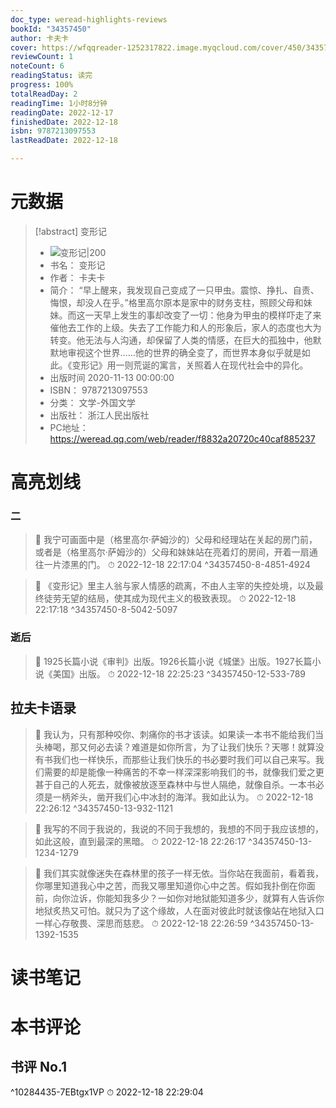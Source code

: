 ```yaml
---
doc_type: weread-highlights-reviews
bookId: "34357450"
author: 卡夫卡
cover: https://wfqqreader-1252317822.image.myqcloud.com/cover/450/34357450/t7_34357450.jpg
reviewCount: 1
noteCount: 6
readingStatus: 读完
progress: 100%
totalReadDay: 2
readingTime: 1小时8分钟
readingDate: 2022-12-17
finishedDate: 2022-12-18
isbn: 9787213097553
lastReadDate: 2022-12-18

---
```

# 元数据
> [!abstract] 变形记
> - ![ 变形记|200](https://wfqqreader-1252317822.image.myqcloud.com/cover/450/34357450/t7_34357450.jpg)
> - 书名： 变形记
> - 作者： 卡夫卡
> - 简介： “早上醒来，我发现自己变成了一只甲虫。震惊、挣扎、自责、悔恨，却没人在乎。”格里高尔原本是家中的财务支柱，照顾父母和妹妹。而这一天早上发生的事却改变了一切：他身为甲虫的模样吓走了来催他去工作的上级。失去了工作能力和人的形象后，家人的态度也大为转变。他无法与人沟通，却保留了人类的情感，在巨大的孤独中，他默默地审视这个世界……他的世界的确全变了，而世界本身似乎就是如此。《变形记》用一则荒诞的寓言，关照着人在现代社会中的异化。
> - 出版时间 2020-11-13 00:00:00
> - ISBN： 9787213097553
> - 分类： 文学-外国文学
> - 出版社： 浙江人民出版社
> - PC地址：https://weread.qq.com/web/reader/f8832a20720c40caf885237

# 高亮划线

### 二

> 📌 我宁可画面中是（格里高尔·萨姆沙的）父母和经理站在关起的房门前，或者是（格里高尔·萨姆沙的）父母和妹妹站在亮着灯的房间，开着一扇通往一片漆黑的门。 
> ⏱ 2022-12-18 22:17:04 ^34357450-8-4851-4924

> 📌 《变形记》里主人翁与家人情感的疏离，不由人主宰的失控处境，以及最终徒劳无望的结局，使其成为现代主义的极致表现。 
> ⏱ 2022-12-18 22:17:18 ^34357450-8-5042-5097

### 逝后

> 📌 1925长篇小说《审判》出版。1926长篇小说《城堡》出版。1927长篇小说《美国》出版。 
> ⏱ 2022-12-18 22:25:23 ^34357450-12-533-789

## 拉夫卡语录

> 📌 我认为，只有那种咬你、刺痛你的书才该读。如果读一本书不能给我们当头棒喝，那又何必去读？难道是如你所言，为了让我们快乐？天哪！就算没有书我们也一样快乐，而那些让我们快乐的书必要时我们可以自己来写。我们需要的却是能像一种痛苦的不幸一样深深影响我们的书，就像我们爱之更甚于自己的人死去，就像被放逐至森林中与世人隔绝，就像自杀。一本书必须是一柄斧头，凿开我们心中冰封的海洋。我如此认为。 
> ⏱ 2022-12-18 22:26:12 ^34357450-13-932-1121

> 📌 我写的不同于我说的，我说的不同于我想的，我想的不同于我应该想的，如此这般，直到最深的黑暗。 
> ⏱ 2022-12-18 22:26:17 ^34357450-13-1234-1279

> 📌 我们其实就像迷失在森林里的孩子一样无依。当你站在我面前，看着我，你哪里知道我心中之苦，而我又哪里知道你心中之苦。假如我扑倒在你面前，向你泣诉，你能知我多少？一如你对地狱能知道多少，就算有人告诉你地狱炙热又可怕。就只为了这个缘故，人在面对彼此时就该像站在地狱入口一样心存敬畏、深思而慈悲。 
> ⏱ 2022-12-18 22:26:59 ^34357450-13-1392-1535

# 读书笔记

# 本书评论

## 书评 No.1 
 ^10284435-7EBtgx1VP
⏱ 2022-12-18 22:29:04

